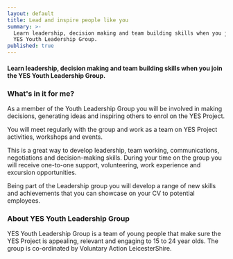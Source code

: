 ```yaml
---
layout: default
title: Lead and inspire people like you
summary: >-
  Learn leadership, decision making and team building skills when you join the
  YES Youth Leadership Group.
published: true
---
```


#### Learn leadership, decision making and team building skills when you join the YES Youth Leadership Group.

### What's in it for me?

As a member of the Youth Leadership Group you will be involved in making decisions, generating ideas and inspiring others to enrol on the YES Project.

You will meet regularly with the group and work as a team on YES Project activities, workshops and events.

This is a great way to develop leadership, team working, communications, negotiations and decision-making skills.
During your time on the group you will receive one-to-one support, volunteering, work experience and excursion opportunities. 

Being part of the Leadership group you will develop a range of new skills and achievements that you can showcase on your CV to potential employees.

### About YES Youth Leadership Group

YES Youth Leadership Group is a team of young people that make sure the YES Project is appealing, relevant and engaging to 15 to 24 year olds.  The group is co-ordinated by Voluntary Action LeicesterShire.